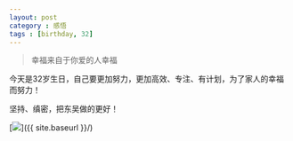 ```yaml
---
layout: post
category : 感悟 
tags : [birthday, 32]
---
```


> 幸福来自于你爱的人幸福

今天是32岁生日，自己要更加努力，更加高效、专注、有计划，为了家人的幸福而努力！

坚持、缜密，把东吴做的更好！

[<img src="{{ site.baseurl }}/images/IMG_1939.JPG"/>]({{ site.baseurl }}/)
